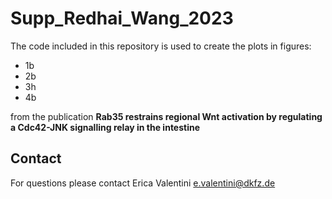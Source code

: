 # Supp_Redhai_Wang_2023

The code included in this repository is used to create the plots in figures:
* 1b
* 2b
* 3h
* 4b

from the publication __Rab35 restrains regional Wnt activation by regulating a Cdc42-JNK signalling relay in the intestine__

## Contact

For questions please contact Erica Valentini e.valentini@dkfz.de
